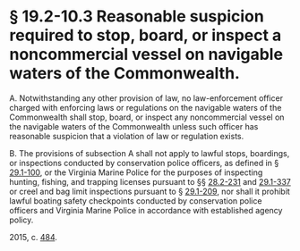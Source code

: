 # § 19.2-10.3 Reasonable suspicion required to stop, board, or inspect a noncommercial vessel on navigable waters of the Commonwealth.

<p>A. Notwithstanding any other provision of law, no law-enforcement officer charged with enforcing laws or regulations on the navigable waters of the Commonwealth shall stop, board, or inspect any noncommercial vessel on the navigable waters of the Commonwealth unless such officer has reasonable suspicion that a violation of law or regulation exists.</p><p>B. The provisions of subsection A shall not apply to lawful stops, boardings, or inspections conducted by conservation police officers, as defined in § <a href='http://law.lis.virginia.gov/vacode/29.1-100/'>29.1-100</a>, or the Virginia Marine Police for the purposes of inspecting hunting, fishing, and trapping licenses pursuant to §§ <a href='http://law.lis.virginia.gov/vacode/28.2-231/'>28.2-231</a> and <a href='http://law.lis.virginia.gov/vacode/29.1-337/'>29.1-337</a> or creel and bag limit inspections pursuant to § <a href='http://law.lis.virginia.gov/vacode/29.1-209/'>29.1-209</a>, nor shall it prohibit lawful boating safety checkpoints conducted by conservation police officers and Virginia Marine Police in accordance with established agency policy.</p><p>2015, c. <a href='http://lis.virginia.gov/cgi-bin/legp604.exe?151+ful+CHAP0484'>484</a>.</p>